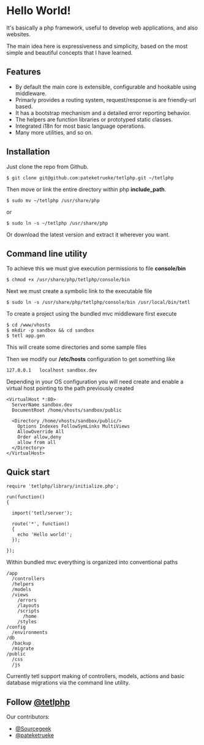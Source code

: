 Hello World!
===========

It's basically a php framework, useful to develop web applications, and also websites.

The main idea here is expressiveness and simplicity, based on the most simple and beautiful concepts that I have learned.


Features
--------

  * By default the main core is extensible, configurable and hookable using middleware.
  * Primarly provides a routing system, request/response is are friendly-url based.
  * It has a bootstrap mechanism and a detailed error reporting behavior.
  * The helpers are function libraries or prototyped static classes.
  * Integrated i18n for most basic language operations.
  * Many more utilities, and so on.


Installation
------------

Just clone the repo from Github.

    $ git clone git@github.com:pateketrueke/tetlphp.git ~/tetlphp

Then move or link the entire directory within php **include_path**.

    $ sudo mv ~/tetlphp /usr/share/php

or

    $ sudo ln -s ~/tetlphp /usr/share/php

Or download the latest version and extract it wherever you want.

Command line utility
--------------------

To achieve this we must give execution permissions to file **console/bin**

    $ chmod +x /usr/share/php/tetlphp/console/bin

Next we must create a symbolic link to the executable file

    $ sudo ln -s /usr/share/php/tetlphp/console/bin /usr/local/bin/tetl

To create a project using the bundled mvc middleware first execute

    $ cd /www/vhosts
    $ mkdir -p sandbox && cd sandbox
    $ tetl app.gen

This will create some directories and some sample files

Then we modify our **/etc/hosts** configuration to get something like

    127.0.0.1	localhost sandbox.dev

Depending in your OS configuration you will need create and enable a
virtual host pointing to the path previously created

    <VirtualHost *:80>
      ServerName sandbox.dev
      DocumentRoot /home/vhosts/sandbox/public

      <Directory /home/vhosts/sandbox/public/>
        Options Indexes FollowSymLinks MultiViews
        AllowOverride All
        Order allow,deny
        allow from all
      </Directory>
    </VirtualHost>



Quick start
-----------

    require 'tetlphp/library/initialize.php';

    run(function()
    {

      import('tetl/server');

      route('*', function()
      {
        echo 'Hello world!';
      });

    });

Within bundled mvc everything is organized into conventional paths

    /app
      /controllers
      /helpers
      /models
      /views
        /errors
        /layouts
        /scripts
          /home
        /styles
    /config
      /environments
    /db
      /backup
      /migrate
    /public
      /css
      /js

Currently tetl support making of controllers, models, actions and basic
database migrations via the command line utility.

Follow [@tetlphp](http://twitter.com/tetlphp)
------

Our contributors:

  * [@Sourcegeek](http://twitter.com/Sourcegeek)
  * [@pateketrueke](http://twitter.com/pateketrueke)
